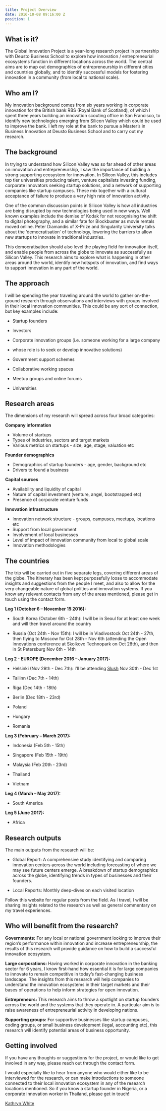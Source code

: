 ```yaml
---
title: Project Overview
date: 2016-10-08 09:16:00 Z
position: 1
---
```


## What is it?

The Global Innovation Project is a year-long research project in partnership with Deusto Business School to explore how innovation / entrepreneurial ecosystems function in different locations across the world. The central aims are to map out demographics of entrepreneurship in different cities and countries globally, and to identify successful models for fostering innovation in a community (from local to national scale).

## Who am I?

My innovation background comes from six years working in corporate innovation for the British bank RBS (Royal Bank of Scotland), of which I spent three years building an innovation scouting office in San Francisco, to identify new technologies emerging from Silicon Valley which could be used to improve the bank. I left my role at the bank to pursue a Master’s in Business Innovation at Deusto Business School and to carry out my research.

## The background

In trying to understand how Silicon Valley was so far ahead of other areas on innovation and entrepreneurship, I saw the importance of building a strong supporting ecosystem for innovation. In Silicon Valley, this includes top tier universities producing talent, venture capitalists investing funding, corporate innovators seeking startup solutions, and a network of supporting companies like startup campuses. These mix together with a cultural acceptance of failure to produce a very high rate of innovation activity.

One of the common discussion points in Silicon Valley is how all industries are being disrupted by new technologies being used in new ways. Well known examples include the demise of Kodak for not recognising the shift to digital photography, and a similar fate for Blockbuster as movie rentals moved online. Peter Diamandis of X-Prize and Singularity University talks about the ‘democratisation’ of technology, lowering the barriers to allow new startups to innovate in traditional industries.

This democratisation should also level the playing field for innovation itself, and enable people from across the globe to innovate as successfully as Silicon Valley. This research aims to explore what is happening in other areas around the world, identify new hotspots of innovation, and find ways to support innovation in any part of the world.

## The approach

I will be spending the year traveling around the world to gather on-the-ground research through observations and interviews with groups involved in their local innovation communities. This could be any sort of connection, but key examples include:

* Startup founders

* Investors

* Corporate innovation groups (i.e. someone working for a large company

* whose role is to seek or develop innovative solutions)

* Government support schemes

* Collaborative working spaces

* Meetup groups and online forums

* Universities

## Research areas

The dimensions of my research will spread across four broad categories:

**Company information**

* Volume of startups
* Types of industries, sectors and target markets
* Various metrics on startups - size, age, stage, valuation etc

**Founder demographics**

* Demographics of startup founders - age, gender, background etc
* Drivers to found a business

**Capital sources**

* Availability and liquidity of capital
* Nature of capital investment (venture, angel, bootstrapped etc)
* Presence of corporate venture funds

**Innovation infrastructure**

* Innovation network structure - groups, campuses, meetups, locations etc
* Support from local government
* Involvement of local businesses
* Level of impact of innovation community from local to global scale
* Innovation methodologies

## The countries

The trip will be carried out in five separate legs, covering different areas of the globe. The itinerary has been kept purposefully loose to accommodate insights and suggestions from the people I meet, and also to allow for the very changeable nature of global politics and innovation systems. If you know any relevant contacts from any of the areas mentioned, please get in touch using the contact form.

**Leg 1 (October 6 – November 15 2016):**

* South Korea (October 6th - 24th): I will be in Seoul for at least one week and will then travel around the country

* Russia (Oct 24th - Nov 15th): I will be in Vladivostock Oct 24th - 27th, then flying to Moscow for Oct 28th - Nov 6th (attending the Open Innovations conference at Skolkovo Technopark on Oct 28th), and then in St Petersburg Nov 6th - 14th

**Leg 2 - EUROPE (December 2016 – January 2017):**

* Helsinki (Nov 29th - Dec 7th): I'll be attending [Slush](http://www.slush.org/) Nov 30th - Dec 1st

* Tallinn (Dec 7th - 14th)

* Riga (Dec 14th - 18th)

* Berlin (Dec 18th - 23rd)

* Poland

* Hungary

* Romania

**Leg 3 (February – March 2017):**

* Indonesia (Feb 5th - 15th)

* Singapore (Feb 15th - 19th)

* Malaysia (Feb 20th - 23rd)

* Thailand

* Vietnam

**Leg 4 (March – May 2017):**

* South America

**Leg 5 (June 2017):**

* Africa

## Research outputs

The main outputs from the research will be:

* Global Report: A comprehensive study identifying and comparing innovation centers across the world including forecasting of where we may see future centers emerge. A breakdown of startup demographics across the globe, identifying trends in types of businesses and their founders.

* Local Reports: Monthly deep-dives on each visited location

Follow this website for regular posts from the field. As I travel, I will be sharing insights related to the research as well as general commentary on my travel experiences.

## Who will benefit from the research?

**Governments:**
For any local or national government looking to improve their region’s performance within innovation and increase entrepreneurship, the results of this research will provide guidance on how to build a successful innovation ecosystem.

**Large corporations:**
Having worked in corporate innovation in the banking sector for 6 years, I know first-hand how essential it is for large companies to innovate to remain competitive in today’s fast-changing business landscape. The insights from this research will help companies to understand the innovation ecosystems in their target markets and their bases of operations to help inform strategies for open innovation.

**Entrepreneurs:**
This research aims to throw a spotlight on startup founders across the world and the systems that they operate in. A particular aim is to raise awareness of entrepreneurial activity in developing nations.

**Supporting groups:**
For supportive businesses like startup campuses, coding groups, or small business development (legal, accounting etc), this research will identify potential areas of business opportunity.

## Getting involved

If you have any thoughts or suggestions for the project, or would like to get involved in any way, please reach out through the contact form.

I would especially like to hear from anyone who would either like to be interviewed for the research, or can make introductions to someone connected to their local innovation ecosystem in any of the research locations mentioned. So if you know a startup founder in Nigeria, or a corporate innovation worker in Thailand, please get in touch!

[Kathryn White](https://uk.linkedin.com/in/kathryn-white-12874616)